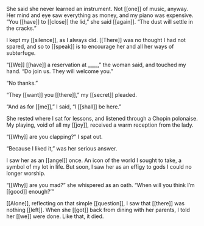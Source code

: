 She said she never learned an instrument. Not [[one]] of music, anyway. Her mind and eye saw everything as money, and my piano was expensive. “You [[have]] to [[close]] the lid,” she said [[again]]. “The dust will settle in the cracks.”  
  
I kept my [[silence]], as I always did. [[There]] was no thought I had not spared, and so to [[speak]] is to encourage her and all her ways of subterfuge.  
  
“[[We]] [[have]] a reservation at ____,” the woman said, and touched my hand. “Do join us. They will welcome you.”  
  
“No thanks.”  
  
“They [[want]] you [[there]],” my [[secret]] pleaded.  
  
“And as for [[me]],” I said, “I [[shall]] be here.”  
  
She rested where I sat for lessons, and listened through a Chopin polonaise. My playing, void of all my [[joy]], received a warm reception from the lady.  
  
“[[Why]] are you clapping?” I spat out.  
  
“Because I liked it,” was her serious answer.  
  
I saw her as an [[angel]] once. An icon of the world I sought to take, a symbol of my lot in life. But soon, I saw her as an effigy to gods I could no longer worship.  
  
“[[Why]] are you mad?” she whispered as an oath. “When will you think I’m [[good]] enough?’”  
  
[[Alone]], reflecting on that simple [[question]], I saw that [[there]] was nothing [[left]]. When she [[got]] back from dining with her parents, I told her [[we]] were done. Like that, it died.